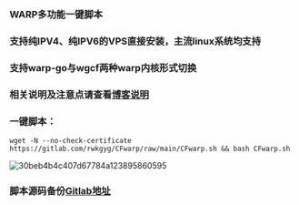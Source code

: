 ### WARP多功能一键脚本

### 支持纯IPV4、纯IPV6的VPS直接安装，主流linux系统均支持

### 支持warp-go与wgcf两种warp内核形式切换

### 相关说明及注意点请查看[博客说明](https://www.youtube.com/playlist?list=PLMgly2AulGG-WqPXPkHlqWVSfQ3XjHNw8)

### 一键脚本：
```
wget -N --no-check-certificate https://gitlab.com/rwkgyg/CFwarp/raw/main/CFwarp.sh && bash CFwarp.sh
```

![30beb4b4c407d67784a123895860595](https://user-images.githubusercontent.com/121604513/213330968-1aa5c01a-b86e-4a4c-ae74-76c00a8033b2.png)


### 脚本源码备份[Gitlab地址](https://gitlab.com/rwkgyg/CFwarp)

